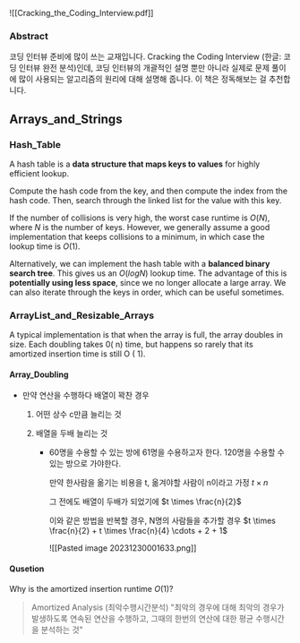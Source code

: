 ![[Cracking_the_Coding_Interview.pdf]]
### Abstract
코딩 인터뷰 준비에 많이 쓰는 교재입니다. 
Cracking the Coding Interview (한글: 코딩 인터뷰 완전 분석)인데, 코딩 인터뷰의 개괄적인 설명 뿐만 아니라 실제로 문제 풀이에 많이 사용되는 알고리즘의 원리에 대해 설명해 줍니다. 
이 책은 정독해보는 걸 추천합니다.

## Arrays_and_Strings
### Hash_Table
A hash table is a **data structure that maps keys to values** for highly efficient lookup.

Compute the hash code from the key, and then compute the index from the hash code.
Then, search through the linked list for the value with this key.

If the number of collisions is very high, the worst case runtime is $O(N)$, where $N$ is the number of keys. However, we generally assume a good implementation that keeps collisions to a minimum, in which case the lookup time is $O(1)$.

Alternatively, we can implement the hash table with a **balanced binary search tree**. This gives us an $O( log N)$ lookup time. The advantage of this is **potentially using less space**, since we no longer allocate a large array. We can also iterate through the keys in order, which can be useful sometimes. 
### ArrayList_and_Resizable_Arrays
A typical implementation
is that when the array is full, the array doubles in size. Each doubling takes 0( n) time, but happens so 
rarely that its amortized insertion time is still O ( 1). 

#### Array_Doubling
- 만약 연산을 수행하다 배열이 꽉찬 경우
	1. 어떤 상수 c만큼 늘리는 것
	
	2. 배열을 두배 늘리는 것
		- 60명을 수용할 수 있는 방에 61명을 수용하고자 한다.
			120명을 수용할 수 있는 방으로 가야한다.
			
			만약 한사람을 옮기는 비용을 t, 옮겨야할 사람이 n이라고 가정
			$t \times n$
			
			그 전에도 배열이 두배가 되었기에
			 $t \times \frac{n}{2}$
			 
			 이와 같은 방법을 반복할 경우, N명의 사람들을 추가할 경우
			 $t \times \frac{n}{2} + t \times \frac{n}{4} \cdots + 2 + 1$
			
			![[Pasted image 20231230001633.png]]

#### Qusetion
Why is the amortized insertion runtime $O(1)$? 

> Amortized Analysis (최악수행시간분석)
> "최악의 경우에 대해 최악의 경우가 발생하도록 연속된 연산을 수행하고,
> 그때의 한번의 연산에 대한 평균 수행시간을 분석하는 것"